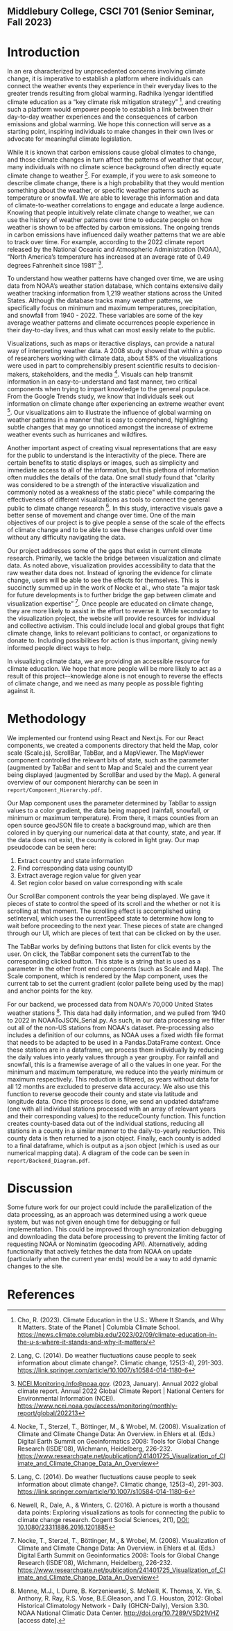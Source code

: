 ## Middlebury College, CSCI 701 (Senior Seminar, Fall 2023)

# Introduction
In an era characterized by unprecedented concerns involving climate change, it is imperative to establish a platform where individuals can connect the weather events they experience in their everyday lives to the greater trends resulting from global warming. Radhika Iyengar identified climate education as a “key climate risk mitigation strategy” [^cho], and creating such a platform would empower people to establish a link between their day-to-day weather experiences and the consequences of carbon emissions and global warming. We hope this connection will serve as a starting point, inspiring individuals to make changes in their own lives or advocate for meaningful climate legislation.

While it is known that carbon emissions cause global climates to change, and those climate changes in turn affect the patterns of weather that occur, many individuals with no climate science background often directly equate climate change to weather [^lang]. For example, if you were to ask someone to describe climate change, there is a high probability that they would mention something about the weather, or specific weather patterns such as temperature or snowfall. We are able to leverage this information and data of climate-to-weather correlations to engage and educate a large audience. Knowing that people intuitively relate climate change to weather, we can use the history of weather patterns over time to educate people on how weather is shown to be affected by carbon emissions. The ongoing trends in carbon emissions have influenced daily weather patterns that we are able to track over time. For example, according to the 2022 climate report released by the National Oceanic and Atmospheric Administration (NOAA), “North America’s temperature has increased at an average rate of 0.49 degrees Fahrenheit since 1981” [^ncei].

To understand how weather patterns have changed over time, we are using data from NOAA’s weather station database, which contains extensive daily weather tracking information from 1,219 weather stations across the United States. Although the database tracks many weather patterns, we specifically focus on minimum and maximum temperatures, precipitation, and snowfall from 1940 - 2022. These variables are some of the key average weather patterns and climate occurrences people experience in their day-to-day lives, and thus what can most easily relate to the public.

Visualizations, such as maps or iteractive displays, can provide a natural way of interpreting weather data. A 2008 study showed that within a group of researchers working with climate data, about 58% of the visualizations were used in part to comprehensibly present scientific results to decision-makers, stakeholders, and the media [^nocke]. Visuals can help transmit information in an easy-to-understand and fast manner, two critical components when trying to impart knowledge to the general populace. From the Google Trends study, we know that individuals seek out information on climate change after experiencing an extreme weather event [^lang]. Our visualizations aim to illustrate the influence of global warming on weather patterns in a manner that is easy to comprehend, highlighting subtle changes that may go unnoticed amongst the increase of extreme weather events such as hurricanes and wildfires.

Another important aspect of creating visual representations that are easy for the public to understand is the interactivity of the piece. There are certain benefits to static displays or images, such as simplicity and immediate access to all of the information, but this plethora of information often muddles the details of the data. One small study found that "clarity was considered to be a strength of the interactive visualization and commonly noted as a weakness of the static piece" while comparing the effectiveness of different visualizations as tools to connect the general public to climate change research [^newell]. In this study, interactive visuals gave a better sense of movement and change over time. One of the main objectives of our project is to give people a sense of the scale of the effects of climate change and to be able to see these changes unfold over time without any difficulty navigating the data.

Our project addresses some of the gaps that exist in current climate research. Primarily, we tackle the bridge between visualization and climate data. As noted above, visualization provides accessibility to data that the raw weather data does not. Instead of ignoring the evidence for climate change, users will be able to see the effects for themselves. This is succinctly summed up in the work of Nocke et al., who state “a major task for future developments is to further bridge the gap between climate and visualization expertise” [^nocke]. Once people are educated on climate change, they are more likely to assist in the effort to reverse it. While secondary to the visualization project, the website will provide resources for individual and collective activism. This could include local and global groups that fight climate change, links to relevant politicians to contact, or organizations to donate to. Including possibilities for action is thus important, giving newly informed people direct ways to help.

In visualizing climate data, we are providing an accessible resource for climate education. We hope that more people will be more likely to act as a result of this project–-knowledge alone is not enough to reverse the effects of climate change, and we need as many people as possible fighting against it.

# Methodology
We implemented our frontend using React and Next.js. For our React components, we created a components directory that held the Map, color scale (Scale.js), ScrollBar, TabBar, and a MapViewer. The MapViewer component controlled the relevant bits of state, such as the parameter (augmented by TabBar and sent to Map and Scale) and the current year being displayed (augmented by ScrollBar and used by the Map). A general overview of our component hierarchy can be seen in `report/Component_Hierarchy.pdf`.

Our Map component uses the parameter determined by TabBar to assign values to a color gradient, the data being mapped (rainfall, snowfall, or minimum or maximum temperature). From there, it maps counties from an open source geoJSON file to create a background map, which are then colored in by querying our numerical data at that county, state, and year. If the data does not exist, the county is colored in light gray. Our map pseudocode can be seen here:

1. Extract country and state information
2. Find corresponding data using countyID
3. Extract average region value for given year
4. Set region color based on value corresponding with scale

Our ScrollBar component controls the year being displayed. We gave it pieces of state to control the speed of its scroll and the whether or not it is scrolling at that moment. The scrolling effect is accomplished using setInterval, which uses the currentSpeed state to determine how long to wait before proceeding to the next year. These pieces of state are changed through our UI, which are pieces of text that can be clicked on by the user.

The TabBar works by defining buttons that listen for click events by the user. On click, the TabBar component sets the currentTab to the corresponding clicked button. This state is a string that is used as a parameter in the other front end components (such as Scale and Map). The Scale component, which is rendered by the Map component, uses the current tab to set the current gradient (color pallete being used by the map) and anchor points for the key.

For our backend, we processed data from NOAA's 70,000 United States weather stations [^noaa]. This data had daily information, and we pulled from 1940 to 2022 in NOAAToJSON_Serial.py. As such, in our data processing we filter out all of the non-US stations from NOAA's dataset. Pre-processing also includes a definition of our columns, as NOAA uses a fixed width file format that needs to be adapted to be used in a Pandas.DataFrame context. Once these stations are in a dataframe, we process them individually by reducing the daily values into yearly values through a year groupby. For rainfall and snowfall, this is a framewise average of all o the values in one year. For the minimum and maximum temperature, we reduce into the yearly minimum or maximum respectively. This reduction is filtered, as years without data for all 12 months are excluded to preserve data accuracy. We also use this function to reverse geocode their county and state via latitude and longitude data. Once this process is done, we send an updated dataframe (one with all individual stations processed with an array of relevant years and their corresponding values) to the reduceCounty function. This function creates county-based data out of the individual stations, reducing all stations in a county in a similar manner to the daily-to-yearly reduction. This county data is then returned to a json object. Finally, each county is added to a final dataframe, which is output as a json object (which is used as our numerical mapping data). A diagram of the code can be seen in `report/Backend_Diagram.pdf`.

# Discussion
Some future work for our project could include the parallelization of the data processing, as an approach was determined using a work queue system, but was not given enough time for debugging or full implementation. This could be improved through syncronization debugging and downloading the data before processing to prevent the limiting factor of requesting NOAA or Nominatim (geocoding API). Alternatively, adding functionality that actively fetches the data from NOAA on update (particularly when the current year ends) would be a way to add dynamic changes to the site.

# References
[^cho]: Cho, R. (2023). Climate Education in the U.S.: Where It Stands, and Why It Matters. State of the Planet | Columbia Climate School. https://news.climate.columbia.edu/2023/02/09/climate-education-in-the-u-s-where-it-stands-and-why-it-matters/

[^lang]: Lang, C. (2014). Do weather fluctuations cause people to seek information about climate change?. Climatic change, 125(3-4), 291-303. https://link.springer.com/article/10.1007/s10584-014-1180-6

[^ncei]: NCEI.Monitoring.Info@noaa.gov. (2023, January). Annual 2022 global climate report. Annual 2022 Global Climate Report | National Centers for Environmental Information (NCEI). https://www.ncei.noaa.gov/access/monitoring/monthly-report/global/202213

[^newell]: Newell, R., Dale, A., & Winters, C. (2016). A picture is worth a thousand data points: Exploring visualizations as tools for connecting the public to climate change research. Cogent Social Sciences, 2(1), [DOI: 10.1080/23311886.2016.1201885](https://www.tandfonline.com/doi/full/10.1080/23311886.2016.1201885)

[^noaa]: Menne, M.J., I. Durre, B. Korzeniewski, S. McNeill, K. Thomas, X. Yin, S. Anthony, R. Ray, R.S. Vose, B.E.Gleason, and T.G. Houston, 2012: Global Historical Climatology Network - Daily (GHCN-Daily), Version 3.30. NOAA National Climatic Data Center. http://doi.org/10.7289/V5D21VHZ [access date].

[^nocke]: Nocke, T., Sterzel, T., Böttinger, M., & Wrobel, M. (2008). Visualization of Climate and Climate Change Data: An Overview. in Ehlers et al. (Eds.) Digital Earth Summit on Geoinformatics 2008: Tools for Global Change Research (ISDE'08), Wichmann, Heidelberg, 226-232. https://www.researchgate.net/publication/241401725_Visualization_of_Climate_and_Climate_Change_Data_An_Overview

[^noaa]: Menne, M.J., I. Durre, B. Korzeniewski, S. McNeill, K. Thomas, X. Yin, S. Anthony, R. Ray, R.S. Vose, B.E.Gleason, and T.G. Houston, 2012: Global Historical Climatology Network - Daily (GHCN-Daily), Version 3.30. NOAA National Climatic Data Center. http://doi.org/10.7289/V5D21VHZ [access date].
